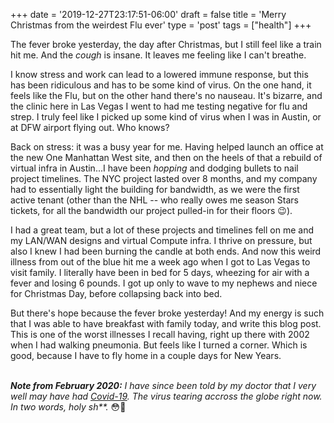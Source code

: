 +++
date = '2019-12-27T23:17:51-06:00'
draft = false
title = 'Merry Christmas from the weirdest Flu ever'
type = 'post'
tags = ["health"]
+++

The fever broke yesterday, the day after Christmas, but I still feel like a train hit me. And the <i>cough</i> is insane.  It leaves me feeling like I can't breathe. <br />

I know stress and work can lead to a lowered immune response, but this has been ridiculous and has to be some kind of virus.  On the one hand, it feels like the Flu, but on the other hand there's no nauseau.  It's bizarre, and the clinic here in Las Vegas I went to had me testing negative for flu and strep.  I truly feel like I picked up some kind of virus when I was in Austin, or at DFW airport flying out.  Who knows? <br />

Back on stress: it was a busy year for me.  Having helped launch an office at the new One Manhattan West site, and then on the heels of that a rebuild of virtual infra in Austin...I have been <i>hopping</i> and dodging bullets to nail project timelines.  The NYC project lasted over 8 months, and my company had to essentially light the building for bandwidth, as we were the first active tenant (other than the NHL -- who really owes me season Stars tickets, for all the bandwidth our project pulled-in for their floors 😉). <br />

I had a great team, but a lot of these projects and timelines fell on me and my LAN/WAN designs and virtual Compute infra.  I thrive on pressure, but also I knew I had been burning the candle at both ends.  And now this weird illness from out of the blue hit me a week ago when I got to Las Vegas to visit family.   I literally have been in bed for 5 days, wheezing for air with a fever and losing 6 pounds.  I got up only to wave to my nephews and niece for Christmas Day, before collapsing back into bed.<br />

But there's hope because the fever broke yesterday! And my energy is such that I was able to have breakfast with family today, and write this blog post. This is one of the worst illnesses I recall having, right up there with 2002 when I had walking pneumonia.  But feels like I turned a corner.  Which is good, because I have to fly home in a couple days for New Years. <br /> <br />

<i><b>Note from February 2020:</b> I have since been told by my doctor that I very well may have had <a href="https://en.wikipedia.org/wiki/COVID-19">Covid-19</a>. The virus tearing accross the globe right now. In two words, holy sh**.</i> 😳😬 